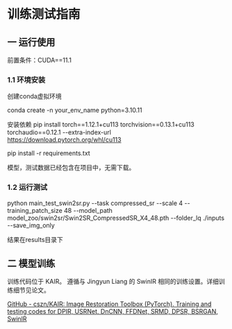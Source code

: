 # 训练测试指南

## 一 运行使用

前置条件：CUDA==11.1

### 1.1 环境安装

创建conda虚拟环境

conda create -n your_env_name python=3.10.11

安装依赖
pip install torch==1.12.1+cu113 torchvision==0.13.1+cu113 torchaudio==0.12.1 --extra-index-url https://download.pytorch.org/whl/cu113


pip install -r requirements.txt

模型，测试数据已经包含在项目中，无需下载。

### 1.2 运行测试

python main_test_swin2sr.py --task compressed_sr --scale 4 --training_patch_size 48 --model_path model_zoo/swin2sr/Swin2SR_CompressedSR_X4_48.pth --folder_lq ./inputs --save_img_only

结果在results目录下

## 二 模型训练

训练代码位于 KAIR。 遵循与 Jingyun Liang 的 SwinIR 相同的训练设置。详细训练细节见论文。

[GitHub - cszn/KAIR: Image Restoration Toolbox (PyTorch). Training and testing codes for DPIR, USRNet, DnCNN, FFDNet, SRMD, DPSR, BSRGAN, SwinIR](https://github.com/cszn/KAIR/)
